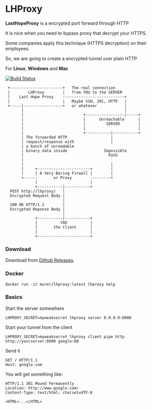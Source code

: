 # LHProxy

**LastHopeProxy** is a encrypted port forward through HTTP

It is nice when you need to bypass proxy that decrypt your HTTPS.

Some companies apply this technique (HTTPS decryption) on their employees.

So, we are going to create a encrypted tunnel over plain HTTP.

For **Linux**, **Windows** and **Mac**

[![Build Status](https://travis-ci.org/murer/lhproxy.svg?branch=master)](https://travis-ci.org/murer/lhproxy)


```
 +-----------------------+   The real connection            
 |        LHProxy        |   from YOU to the SERVER         
 |    Last Hope Proxy    ---------------------------+       
 |                       |   Maybe SSH, IRC, HTTP   |       
 +-----|-----------------+   or whatever            |       
       |                                            |       
       |                          +-----------------|-----+
       |                          |      Unreachable      |
       |                          |         SERVER        |
       |                          |                       |
       |                          +-----------|-----------+
       | The forwarded HTTP                   |             
       | request/response with                |             
       | a bunch of unreadable                              
       | binary data inside                Impossible       
       |                                     Path           
       |                                                    
       |                                      |             
       |     +-----------------------+        |             
       |     | A Very Boring Firwall |        |             
       +------       or Proxy        ---------+             
             |                       |                      
             +-----------|-----------+                      
  POST http://lhproxy/   |                                  
  Encrypted Request Body |                                  
                         |                                  
  200 OK HTTP/1.1        |                                  
  Encrypted Reponse Body |                                  
                         |                                  
             +-----------|-----------+                      
             |          YOU          |                      
             |       the Client      |                      
             |                       |                      
             +-----------------------+                      
```

### Download

Download from <a href="https://github.com/murer/lhproxy/releases">Github Releases</a>.

### Docker

```shell
docker run -it murer/lhproxy:latest lhproxy help
```

### Basics

Start the server somewhere

```shell
LHPROXY_SECRET=myweaksecret lhproxy server 0.0.0.0:8080
```

Start your tunnel from the client

```shell
LHPROXY_SECRET=myweaksecret lhproxy client pipe http http://yourserver:8080 google:80
```

Send it

```http
GET / HTTP/1.1
Host: google.com
```

You will get something like:

```http
HTTP/1.1 301 Moved Permanently
Location: http://www.google.com/
Content-Type: text/html; charset=UTF-8

<HTML>...</HTML>
```
